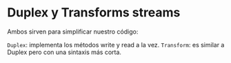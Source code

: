 # Duplex y Transforms streams

Ambos sirven para simplificar nuestro código:

`Duplex`: implementa los métodos write y read a la vez.
`Transform`: es similar a Duplex pero con una sintaxis más corta.
